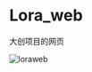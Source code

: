 # Lora_web
大创项目的网页

![loraweb](https://github.com/chanchann/Lora_web/blob/master/images/lora_web.png?raw=true)
